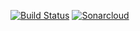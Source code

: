 [![Build Status](https://travis-ci.org/Daventer/Spotitube.svg?branch=master)](https://travis-ci.org/Daventer/Spotitube)
[![Sonarcloud](https://sonarcloud.io/api/project_badges/measure?project=nl.ahn.dea.dave%3Ajee&metric=alert_status)](https://sonarcloud.io/dashboard?id=nl.ahn.dea.dave%3Ajee)
